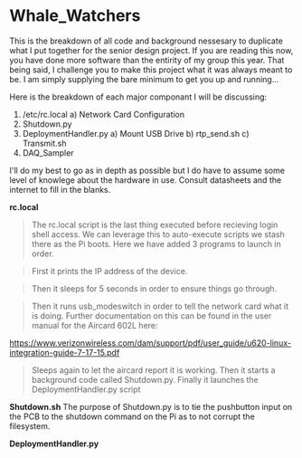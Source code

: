 # Whale_Watchers

This is the breakdown of all code and background nessesary to duplicate what I put together for the senior design project. If you are reading this now, you have done more software than the entirity of my group this year. That being said, I challenge you to make this project what it was always meant to be. I am simply supplying the bare minimum to get you up and running... 

Here is the breakdown of each major componant I will be discussing:

1) /etc/rc.local
  a) Network Card Configuration
2) Shutdown.py
3) DeploymentHandler.py
  a) Mount USB Drive
  b) rtp_send.sh
  c) Transmit.sh
4) DAQ_Sampler

I'll do my best to go as in depth as possible but I do have to assume some level of knowlege about the hardware in use. Consult datasheets and the internet to fill in the blanks.

**rc.local**
>The rc.local script is the last thing executed before recieving login shell access. We can leverage this to auto-execute scripts we stash there as the Pi boots. Here we have added 3 programs to launch in order. 

>First it prints the IP address of the device. 

>Then it sleeps for 5 seconds in order to ensure things go through. 

>Then it runs usb_modeswitch in order to tell the network card what it is doing. Further documentation on this can be found in the user manual for the Aircard 602L here:

https://www.verizonwireless.com/dam/support/pdf/user_guide/u620-linux-integration-guide-7-17-15.pdf

>Sleeps again to let the aircard report it is working.
>Then it starts a background code called Shutdown.py. 
>Finally it launches the DeploymentHandler.py script

**Shutdown.sh**
The purpose of Shutdown.py is to tie the pushbutton input on the PCB to the shutdown command on the Pi as to not corrupt the filesystem.

**DeploymentHandler.py**
